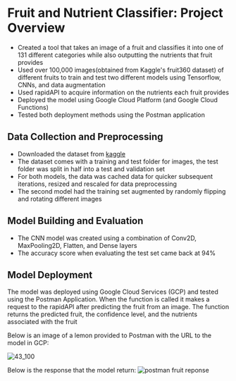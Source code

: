 # Fruit and Nutrient Classifier: Project Overview
- Created a tool that takes an image of a fruit and classifies it into one of 131 different categories while also outputting the nutrients that fruit provides
- Used over 100,000 images(obtained from Kaggle's fruit360 dataset) of different fruits to train and test two different models using Tensorflow, CNNs, and data augmentation
- Used rapidAPI to acquire information on the nutrients each fruit provides
- Deployed the model using Google Cloud Platform (and Google Cloud Functions)
- Tested both deployment methods using the Postman application

## Data Collection and Preprocessing
- Downloaded the dataset from [kaggle](https://www.kaggle.com/moltean/fruits)
- The dataset comes with a training and test folder for images, the test folder was split in half into a test and validation set
- For both models, the data was cached data for quicker subsequent iterations, resized and rescaled for data preprocessing
- The second model had the training set augmented by randomly flipping and rotating different images

## Model Building and Evaluation
- The CNN model was created using a combination of Conv2D, MaxPooling2D, Flatten, and Dense layers
- The accuracy score when evaluating the test set came back at 94%

## Model Deployment
The model was deployed using Google Cloud Services (GCP) and tested using the Postman Application. When the function is called it makes a request to the rapidAPI after predicting the fruit from an image. The function returns the predicted fruit, the confidence level, and the nutrients associated with the fruit

Below is an image of a lemon provided to Postman with the URL to the model in GCP:

![43_100](https://user-images.githubusercontent.com/74473048/156256544-953abe8e-9160-42e5-bd4c-6c998f65eba2.jpg)

Below is the response that the model return:
![postman fruit reponse](https://user-images.githubusercontent.com/74473048/156256934-10f52ca0-a846-4214-8bb0-cae96120485e.JPG)
